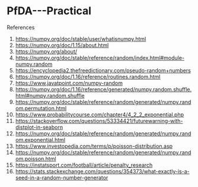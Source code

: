 # PfDA---Practical

References

1) https://numpy.org/doc/stable/user/whatisnumpy.html
2) https://numpy.org/doc/1.15/about.html
3) https://numpy.org/about/
4) https://numpy.org/doc/stable/reference/random/index.html#module-numpy.random
5) https://encyclopedia2.thefreedictionary.com/pseudo-random+numbers
6) https://numpy.org/doc/1.16/reference/routines.random.html
7) https://www.javatpoint.com/numpy-random
8) https://numpy.org/doc/1.16/reference/generated/numpy.random.shuffle.html#numpy.random.shuffle
9) https://numpy.org/doc/stable/reference/random/generated/numpy.random.permutation.html
10) https://www.probabilitycourse.com/chapter4/4_2_2_exponential.php
11) https://stackoverflow.com/questions/53334421/futurewarning-with-distplot-in-seaborn
12) https://numpy.org/doc/stable/reference/random/generated/numpy.random.exponential.html
13) https://www.investopedia.com/terms/p/poisson-distribution.asp
14) https://numpy.org/doc/stable/reference/random/generated/numpy.random.poisson.html
15) https://instatsport.com/football/article/penalty_research
17) https://stats.stackexchange.com/questions/354373/what-exactly-is-a-seed-in-a-random-number-generator